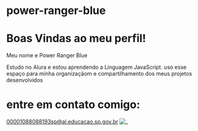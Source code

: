 # power-ranger-blue

# Boas Vindas ao meu perfil!

Meu nome e Power Ranger Blue 

Estudo no Alura e estou aprendendo a Linguagem JavaScript.
uso esse espaço para minha organizaçãom e compartilhamento dos meus projetos desenvolvidos 

# entre em contato comigo:

00001088088193sp@al.educacao.sp.gov.br
![_](https://media.giphy.com/media/v1.Y2lkPTc5MGI3NjExZXFra2tzYTB4NmozcjMxMWkwN3Vibnk5bzR1NHZvZGRkYXF2NzlpYiZlcD12MV9naWZzX3NlYXJjaCZjdD1n/l4FGwtw3PWPAt6ZxK/giphy.gif)
